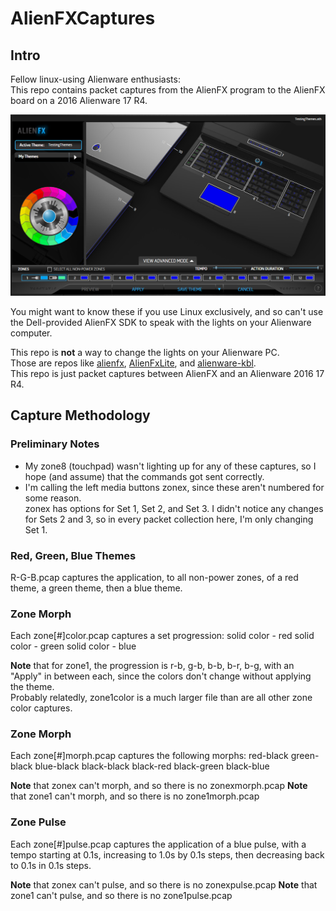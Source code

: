 # AlienFXCaptures
## Intro
Fellow linux-using Alienware enthusiasts:  
This repo contains packet captures from the AlienFX program to the AlienFX board on a 2016 Alienware 17 R4.

![A Map of the Alienware 17 R4 Zones](imgs/zonemap.png)

You might want to know these if you use Linux exclusively, and so can't use the Dell-provided AlienFX SDK to speak with the lights on your Alienware computer.

This repo is **not** a way to change the lights on your Alienware PC.  
Those are repos like [alienfx](), [AlienFxLite](), and [alienware-kbl]().  
This repo is just packet captures between AlienFX and an Alienware 2016 17 R4.
## Capture Methodology
### Preliminary Notes
* My zone8 (touchpad) wasn't lighting up for any of these captures, so I hope (and assume) that the commands got sent correctly.
* I'm calling the left media buttons zonex, since these aren't numbered for some reason.  
zonex has options for Set 1, Set 2, and Set 3.  I didn't notice any changes for Sets 2 and 3, so in every packet collection here, I'm only changing Set 1.
### Red, Green, Blue Themes
R-G-B.pcap captures the application, to all non-power zones, of a red theme, a green theme, then a blue theme.

### Zone Morph
Each zone[#]color.pcap captures a set progression:
solid color - red
solid color - green
solid color - blue

**Note** that for zone1, the progression is r-b, g-b, b-b, b-r, b-g, with an "Apply" in between each, since the colors don't change without applying the theme.  
Probably relatedly, zone1color is a much larger file than are all other zone color captures.

### Zone Morph
Each zone[#]morph.pcap captures the following morphs:
red-black
green-black
blue-black
black-black
black-red
black-green
black-blue

**Note** that zonex can't morph, and so there is no zonexmorph.pcap
**Note** that zone1 can't morph, and so there is no zone1morph.pcap

### Zone Pulse
Each zone[#]pulse.pcap captures the application of a blue pulse, with a tempo starting at 0.1s, increasing to 1.0s by 0.1s steps, then decreasing back to 0.1s in 0.1s steps.

**Note** that zonex can't pulse, and so there is no zonexpulse.pcap
**Note** that zone1 can't pulse, and so there is no zone1pulse.pcap

